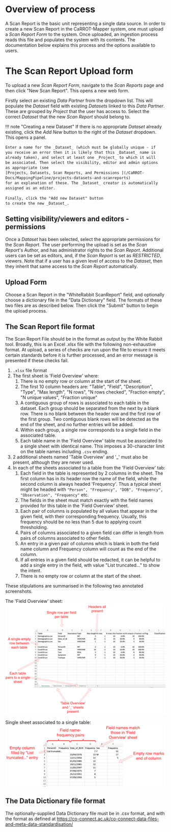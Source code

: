 # Overview of process

A Scan Report is the basic unit representing a single data source. 
In order to create a new Scan Report in the CaRROT-Mapper system, 
one must upload a _Scan Report Form_ to the system. Once uploaded, 
an ingestion process reads this file and populates the system with
its contents. The documentation below explains this process and the
options available to users.

# The Scan Report Upload form
To upload a new _Scan Report Form_, navigate to the _Scan Reports_ 
page and then click "New Scan Report". This opens a new web form.

Firstly select an existing _Data Partner_ from the dropdown list.
This will populate the _Dataset_ field with existing _Datasets_
linked to this _Data Partner_. These are grouped by _Project_ that 
the user has access to. Select the correct _Dataset_ that the new
_Scan Report_ should belong to.

!!! note "Creating a new Dataset"
    If there is no appropriate _Dataset_ already existing, click the 
    _Add New_ button to the right of the _Dataset_ dropdown. This opens
    a panel.

    Enter a name for the _Dataset_ (which must be globally unique - if 
    you receive an error then it is likely that this _Dataset_ name is 
    already taken), and select at least one _Project_ to which it will 
    be associated. Then select the visibility, editor and admin options
    as appropriate (see 
    [Projects, Datasets, Scan Reports, and Permissions ](/CaRROT-Docs/MappingPipeline/projects-datasets-and-scanreports) 
    for an explanation of these. The _Dataset_ creator is automatically 
    assigned as an editor.

    Finally, click the "Add new Dataset" button 
    to create the new _Dataset_.

## Setting visibility/viewers and editors - permissions
Once a _Dataset_ has been selected, select the appropriate 
permissions for the _Scan Report_. The user performing the upload
is set as the _Scan Report_'s Author, and has administrator rights 
to the _Scan Report_. Additional users can be set as editors, and,
if the _Scan Report_ is set as _RESTRICTED_, viewers. Note that 
if a user has a given level of access to the _Dataset_, then they 
inherit that same access to the _Scan Report_ automatically.

## Upload Form
Choose a Scan Report in the "WhiteRabbit ScanReport" field, and 
optionally choose a dictionary file in the "Data Dictionary" field.
The formats of these two files are as described below. Then click 
the "Submit" button to begin the upload process.

## The Scan Report file format
The Scan Report File should be in the format as output by the 
White Rabbit tool. Broadly, this is an Excel .xlsx file with the 
following non-exhaustive format. At upload, a series of checks are
run upon the file to ensure it meets certain standards before it
is further processed, and an error message is presented if these 
checks fail.

1. `.xlsx` file format
2. The first sheet is 'Field Overview' where:
      1. There is no empty row or column at the start of the sheet.
      2. The first 10 column headers are:
      "Table", 
      "Field",
      "Description",
      "Type",
      "Max length",
      "N rows",
      "N rows checked",
      "Fraction empty",
      "N unique values",
      "Fraction unique"
      3. A contiguous group of rows is associated to each table in the 
      dataset. Each group should be separated from the next by a 
      blank row. There is no blank between the header row and the 
      first row of the first group. Two contiguous blank rows will be 
      detected as the end of the sheet, and no further entries will be 
      added.
      4. Within each group, a single row corresponds to a single field 
      in the associated table.
      5. Each table name in the 'Field Overview' table must be associated 
      to a single sheet with identical name. This imposes a 30-character 
      limit on the table names including `.csv` ending.
3. 2 additional sheets named 'Table Overview' and '_' must also be 
present, although they are never used.
4. In each of the sheets associated to a table from the 'Field Overview'
tab:
   1. Each field in the table is represented by 2 columns in the sheet.
   The first column has in its header row the name of the field, while
   the second column is always headed 'Frequency'. Thus a typical sheet
   might be headed with `"Person", "Frequency", "DOB", "Frequency", 
   "Observation", "Frequency"` etc.
   2. The fields in the sheet must match exactly with the field names
   provided for this table in the 'Field Overview' sheet.
   3. Each pair of columns is populated by all values that appear in the 
   given field, with their corresponding frequency. Usually, this 
   frequency should be no less than 5 due to applying count thresholding.
   4. Pairs of columns associated to a given field can differ in length
   from pairs of columns associated to other fields.
   5. An entry in a given pair of columns which is blank in both the field
   name column and Frequency column will count as the end of the column.
   6. If all entries in a given field should be redacted, it can be helpful
   to add a single entry in the field, wth value "List truncated..." to 
   show the intent.
   7. There is no empty row or column at the start of the sheet.
   
These stipulations are summarised in the following two annotated screenshots.

The 'Field Overview' sheet:
![](images/scanreport_format1.png)

Single sheet associated to a single table:
![](images/scanreport_format2.png)

## The Data Dictionary file format
The optionally-supplied Data Dictionary file must be in .csv format, and 
with the format as defined at 
https://co-connect.ac.uk/co-connect-data-files-and-meta-data-standardisation/ 
